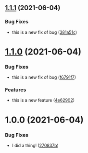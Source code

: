 ## [1.1.1](https://github.com/jhomarolo/buchu/compare/v1.1.0...v1.1.1) (2021-06-04)


### Bug Fixes

* this is a new fix of bug ([381a51c](https://github.com/jhomarolo/buchu/commit/381a51c5b64e539bd8218a3491831740339463a3))

# [1.1.0](https://github.com/jhomarolo/buchu/compare/v1.0.0...v1.1.0) (2021-06-04)


### Bug Fixes

* this is a new fix of bug ([f6791f7](https://github.com/jhomarolo/buchu/commit/f6791f7f8c73199b4e8142a24147a9f84985e0cb))


### Features

* this is a new feature ([4e62902](https://github.com/jhomarolo/buchu/commit/4e62902aa24b0dc70dabee1daa1039704b10a3a5))

# 1.0.0 (2021-06-04)


### Bug Fixes

* I did a thing! ([270837b](https://github.com/jhomarolo/buchu/commit/270837b86923134df327eeb30b187ba8654d1dcf))
